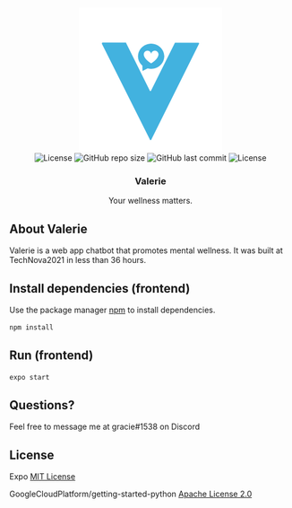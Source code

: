<br />
<p align="center">
  <a href="https://github.com/GracieZh/TechNova2021-Valerie">
    <img src="Frontend/assets/icon-blue.png" alt="Logo" width="256">
  </a>
  <br />

  <!-- Badges -->
  <img src="https://img.shields.io/github/languages/top/GracieZh/TechNova2021-Valerie?style=for-the-badge" alt="License" height="25">
  <img src="https://img.shields.io/github/repo-size/GracieZh/TechNova2021-Valerie?style=for-the-badge" alt="GitHub repo size" height="25">
  <img src="https://img.shields.io/github/last-commit/GracieZh/TechNova2021-Valerie?style=for-the-badge" alt="GitHub last commit" height="25">
  <img src="https://img.shields.io/github/license/GracieZh/TechNova2021-Valerie?style=for-the-badge" alt="License" height="25">
  <br />

  <h3 align="center">Valerie</h3>
  <p align="center">
    Your wellness matters.
    <!--br />
    <a href=""><strong>View the demo »</strong></a>
    <br /-->
  </p>
</p>


## About Valerie

Valerie is a web app chatbot that promotes mental wellness. It was built at TechNova2021 in less than 36 hours.

## Install dependencies (frontend)

Use the package manager [npm](https://www.npmjs.com/package/npm) to install dependencies.

```bash
npm install
```

## Run (frontend)

```bash
expo start
```

## Questions?
Feel free to message me at gracie#1538 on Discord

## License
Expo [MIT License](https://choosealicense.com/licenses/mit/)

GoogleCloudPlatform/getting-started-python [Apache License 2.0](http://www.apache.org/licenses/)
